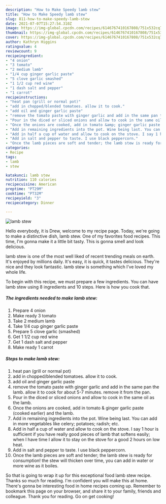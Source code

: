 ```yaml
---
description: "How to Make Speedy lamb stew"
title: "How to Make Speedy lamb stew"
slug: 811-how-to-make-speedy-lamb-stew
date: 2021-07-07T15:27:54.310Z
image: https://img-global.cpcdn.com/recipes/6146767410167808/751x532cq70/lamb-stew-recipe-main-photo.jpg
thumbnail: https://img-global.cpcdn.com/recipes/6146767410167808/751x532cq70/lamb-stew-recipe-main-photo.jpg
cover: https://img-global.cpcdn.com/recipes/6146767410167808/751x532cq70/lamb-stew-recipe-main-photo.jpg
author: Kathryn Higgins
ratingvalue: 4
reviewcount: 9
recipeingredient:
- "4 onion"
- "3 tomato"
- "2 medium lamb"
- "1/4 cup ginger garlic paste"
- "5 clove garlic smashed"
- "1 1/2 cup red wine"
- "1 dash salt and pepper"
- "1 carrot"
recipeinstructions:
- "heat pan (grill or normal pot)"
- "add in chopped/blended tomatoes. allow it to cook."
- "add oil and ginger garlic paste"
- "remove the tomato paste with ginger garlic and add in the same pan the lamb. allow it to cook for about 5-7 minutes. remove it from the pan."
- "Pour in the diced or sliced onions and allow to cook in the same oil as the lamb."
- "Once the onions are cooked, add in tomato &amp; ginger garlic paste (cooked earlier) and the lamb."
- "Add in remaining ingredients into the pot. Wine being last. You can add in more vegetables like celery; potatoes; radish; etc."
- "Add in half a cup of water and allow to cook on the stove. I say 1 hour is sufficient if you have really good pieces of lamb that softens easily; when I have time I allow it to stay on the stove for a good 2 hours on low heat."
- "Add in salt and pepper to taste. I use black peppercorn."
- "Once the lamb pieces are soft and tender; the lamb stew is ready for consumption! the stew will thicken over time, you can add in water or more wine as it boiles."
categories:
- Recipe
tags:
- lamb
- stew

katakunci: lamb stew 
nutrition: 110 calories
recipecuisine: American
preptime: "PT29M"
cooktime: "PT32M"
recipeyield: "3"
recipecategory: Dinner

---
```



![lamb stew](https://img-global.cpcdn.com/recipes/6146767410167808/751x532cq70/lamb-stew-recipe-main-photo.jpg)

Hello everybody, it is Drew, welcome to my recipe page. Today, we're going to make a distinctive dish, lamb stew. One of my favorites food recipes. This time, I'm gonna make it a little bit tasty. This is gonna smell and look delicious.



lamb stew is one of the most well liked of recent trending meals on earth. It's enjoyed by millions daily. It's easy, it is quick, it tastes delicious. They're nice and they look fantastic. lamb stew is something which I've loved my whole life.


To begin with this recipe, we must prepare a few ingredients. You can have lamb stew using 8 ingredients and 10 steps. Here is how you cook that.

<!--inarticleads1-->

##### The ingredients needed to make lamb stew:

1. Prepare 4 onion
1. Make ready 3 tomato
1. Take 2 medium lamb
1. Take 1/4 cup ginger garlic paste
1. Prepare 5 clove garlic (smashed)
1. Get 1 1/2 cup red wine
1. Get 1 dash salt and pepper
1. Make ready 1 carrot




<!--inarticleads2-->

##### Steps to make lamb stew:

1. heat pan (grill or normal pot)
1. add in chopped/blended tomatoes. allow it to cook.
1. add oil and ginger garlic paste
1. remove the tomato paste with ginger garlic and add in the same pan the lamb. allow it to cook for about 5-7 minutes. remove it from the pan.
1. Pour in the diced or sliced onions and allow to cook in the same oil as the lamb.
1. Once the onions are cooked, add in tomato &amp; ginger garlic paste (cooked earlier) and the lamb.
1. Add in remaining ingredients into the pot. Wine being last. You can add in more vegetables like celery; potatoes; radish; etc.
1. Add in half a cup of water and allow to cook on the stove. I say 1 hour is sufficient if you have really good pieces of lamb that softens easily; when I have time I allow it to stay on the stove for a good 2 hours on low heat.
1. Add in salt and pepper to taste. I use black peppercorn.
1. Once the lamb pieces are soft and tender; the lamb stew is ready for consumption! the stew will thicken over time, you can add in water or more wine as it boiles.




So that is going to wrap it up for this exceptional food lamb stew recipe. Thanks so much for reading. I'm confident you will make this at home. There's gonna be interesting food in home recipes coming up. Remember to bookmark this page on your browser, and share it to your family, friends and colleague. Thank you for reading. Go on get cooking!

